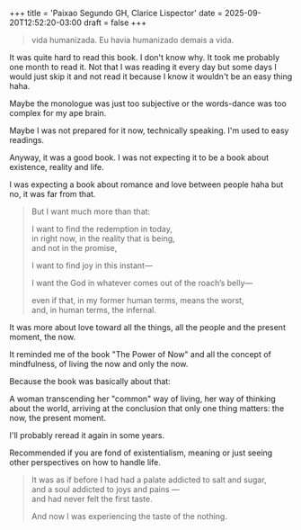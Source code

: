 +++
title = 'Paixao Segundo GH, Clarice Lispector'
date = 2025-09-20T12:52:20-03:00
draft = false
+++

> vida humanizada. Eu havia humanizado demais a vida.

It was quite hard to read this book. I don't know why.
It took me probably one month to read it. Not that I was reading it every day but
some days I would just skip it and not read it because I know it wouldn't be an easy thing haha.

Maybe the monologue was just too subjective or the words-dance was too complex for my ape brain.

Maybe I was not prepared for it now, technically speaking. I'm used to easy readings.

Anyway, it was a good book. I was not expecting it to be a book about existence, reality and life.

I was expecting a book about romance and love between people haha but no, it was far from that.

> But I want much more than that:
>
> I want to find the redemption in today,  
> in right now, in the reality that is being,  
> and not in the promise,
>
> I want to find joy in this instant—
>
> I want the God in whatever comes out of the roach’s belly—
>
> even if that, in my former human terms, means the worst,  
> and, in human terms, the infernal.

It was more about love toward all the things, all the people and the present moment, the now.

It reminded me of the book "The Power of Now" and all the concept of mindfulness, of living the now and
only the now.

Because the book was basically about that:

A woman transcending her "common" way of living, her way of thinking about the world, arriving at the conclusion
that only one thing matters: the now, the present moment.

I'll probably reread it again in some years.

Recommended if you are fond of existentialism, meaning or just seeing other perspectives on how to handle life.

> It was as if before I had had a palate addicted to salt and sugar,  
> and a soul addicted to joys and pains —  
> and had never felt the first taste.
>
> And now I was experiencing the taste of the nothing.
